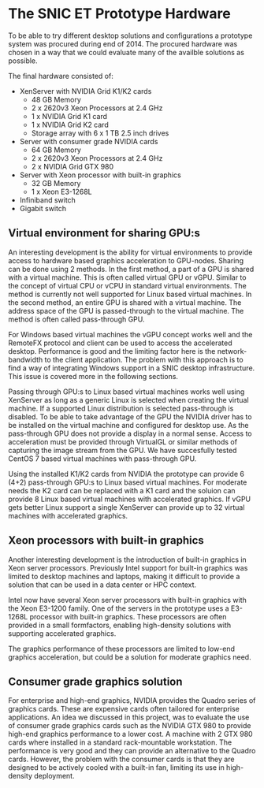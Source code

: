 # The SNIC ET Prototype Hardware

To be able to try different desktop solutions and configurations a prototype system was procured during end of 2014. The procured hardware was chosen in a way that we could evaluate many of the availble solutions as possible. 

The final hardware consisted of:

 * XenServer with NVIDIA Grid K1/K2 cards 
   * 48 GB Memory
   * 2 x 2620v3 Xeon Processors at 2.4 GHz
   * 1 x NVIDIA Grid K1 card
   * 1 x NVIDIA Grid K2 card
   * Storage array with 6 x 1 TB 2.5 inch drives
 * Server with consumer grade NVIDIA cards
   * 64 GB Memory
   * 2 x 2620v3 Xeon Processors at 2.4 GHz
   * 2 x NVIDIA Grid GTX 980
 * Server with Xeon processor with built-in graphics
   * 32 GB Memory
   * 1 x Xeon E3-1268L
 * Infiniband switch
 * Gigabit switch
 
## Virtual environment for sharing GPU:s
 
An interesting development is the ability for virtual environments to provide access to hardware based graphics acceleration to GPU-nodes. Sharing can be done using 2 methods. In the first method, a part of a GPU is shared with a virtual machine. This is often called virtual GPU or vGPU. Similar to the concept of virtual CPU or vCPU in standard virtual environments. The method is currently not well supported for Linux based virtual machines. In the second method, an entire GPU is shared with a virtual machine. The address space of the GPU is passed-through to the virtual machine. The method is often called pass-through GPU.

For Windows based virtual machines the vGPU concept works well and the RemoteFX protocol and client can be used to access the accelerated desktop. Performance is good and the limiting factor here is the network-bandwidth to the client application. The problem with this approach is to find a way of integrating Windows support in a SNIC desktop infrastructure. This issue is covered more in the following sections.

Passing through GPU:s to Linux based virtual machines works well using XenServer as long as a generic Linux is selected when creating the virtual machine. If a supported Linux distribution is selected pass-through is disabled. To be able to take advantage of the GPU the NVIDIA driver has to be installed on the virtual machine and configured for desktop use. As the pass-through GPU does not provide a display in a normal sense. Access to acceleration must be provided through VirtualGL or similar methods of capturing the image stream from the GPU. We have succesfully tested CentOS 7 based virtual machines with pass-through GPU.

Using the installed K1/K2 cards from NVIDIA the prototype can provide 6 (4+2) pass-through GPU:s to Linux based virtual machines. For moderate needs the K2 card can be replaced with a K1 card and the soluion can provide 8 Linux based virtual machines with accelerated graphics. If vGPU gets better Linux support a single XenServer can provide up to 32 virtual machines with accelerated graphics.

## Xeon processors with built-in graphics

Another interesting development is the introduction of built-in graphics in Xeon server processors. Previously Intel support for built-in graphics was limited to desktop machines and laptops, making it difficult to provide a solution that can be used in a data center or HPC context. 

Intel now have several Xeon server processors with built-in graphics with the Xeon E3-1200 family. One of the servers in the prototype uses a E3-1268L processor with built-in graphics. These processors are often provided in a small formfactors, enabling high-density solutions with supporting accelerated graphics. 

The graphics performance of these processors are limited to low-end graphics acceleration, but could be a solution for moderate graphics need. 

## Consumer grade graphics solution

For enterprise and high-end graphics, NVIDIA provides the Quadro series of graphics cards. These are expensive cards often tailored for enterprise applications. An idea we discussed in this project, was to evaluate the use of consumer grade graphics cards such as the NVIDIA GTX 980 to provide high-end graphics performance to a lower cost. A machine with 2 GTX 980 cards where installed in a standard rack-mountable workstation. The performance is very good and they can provide an alternative to the Quadro cards. However, the problem with the consumer cards is that they are designed to be actively cooled with a built-in fan, limiting its use in high-density deployment.  